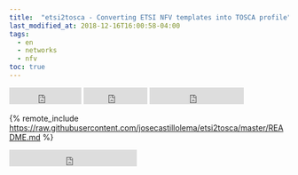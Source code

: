 ```yaml
---
title:  "etsi2tosca - Converting ETSI NFV templates into TOSCA profile"
last_modified_at: 2018-12-16T16:00:58-04:00
tags:
  - en
  - networks
  - nfv
toc: true
---
```


<iframe src="https://ghbtns.com/github-btn.html?user=josecastillolema&repo=etsi2tosca&type=watch&count=true&size=large&v=2" frameborder="0" scrolling="0" width="130" height="30" title="GitHub"></iframe>
<iframe src="https://ghbtns.com/github-btn.html?user=josecastillolema&repo=etsi2tosca&type=star&count=true&size=large" frameborder="0" scrolling="0" width="115" height="30" title="GitHub"></iframe>
<iframe src="https://ghbtns.com/github-btn.html?user=josecastillolema&repo=etsi2tosca&type=fork&count=true&size=large" frameborder="0" scrolling="0" width="170" height="30" title="GitHub"></iframe>

{% remote_include https://raw.githubusercontent.com/josecastillolema/etsi2tosca/master/README.md %}

<iframe src="https://ghbtns.com/github-btn.html?user=josecastillolema&type=follow&count=true&size=large" frameborder="0" scrolling="0" width="230" height="30" title="GitHub"></iframe>
